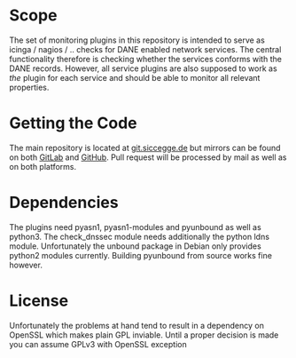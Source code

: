 # Scope

The set of monitoring plugins in this repository is intended to serve
as icinga / nagios / .. checks for DANE enabled network services. The
central functionality therefore is checking whether the services
conforms with the DANE records. However, all service plugins are also
supposed to work as *the* plugin for each service and should be able
to monitor all relevant properties.

# Getting the Code

The main repository is located at [git.siccegge.de][1] but mirrors can
be found on both [GitLab][2] and [GitHub][3]. Pull request will be
processed by mail as well as on both platforms.

[1]: https://git.siccegge.de/?p=dane-monitoring-plugins.git
[2]: https://gitlab.com/siccegge/dane-monitoring-plugins
[3]: https://github.com/siccegge/dane-monitoring-plugins

# Dependencies

The plugins need pyasn1, pyasn1-modules and pyunbound as well as
python3. The check_dnssec module needs additionally the python ldns
module. Unfortunately the unbound package in Debian only provides
python2 modules currently. Building pyunbound from source works fine
however.

# License

Unfortunately the problems at hand tend to result in a dependency on
OpenSSL which makes plain GPL inviable. Until a proper decision is
made you can assume GPLv3 with OpenSSL exception
